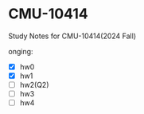 # CMU-10414

Study Notes for CMU-10414(2024 Fall)


onging:
- [x] hw0
- [x] hw1
- [ ] hw2(Q2)
- [ ] hw3
- [ ] hw4
